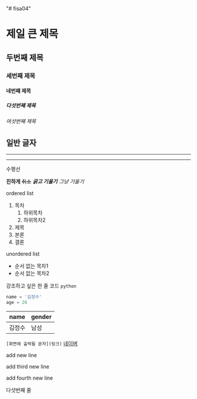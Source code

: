 "# fisa04" 
# 제일 큰 제목
## 두번째 제목
### 세번째 제목
#### 네번째 제목
##### 다섯번째 제목
###### 여섯번째 제목
일반 글자
---
<hr>

***

수평선

**진하게**
~~취소~~
***굵고 기울기***
*그냥 기울기*

ordered list

1. 목차
    1. 하위목차
    2. 하위목차2
2. 제목
3. 본론
4. 결론

unordered list

- 순서 없는 목차1
- 순서 없는 목차2

강조하고 싶은 한 줄 코드 `python`

```python
name = '김정수'
age = 26
```
|   name   |  gender  |
|----------|----------|
|   김정수   |  남성  |

```[화면에 출력될 문자](링크)```
[네이버](https://naver.com)

add new line

add third new line

add fourth new line

다섯번째 줄
